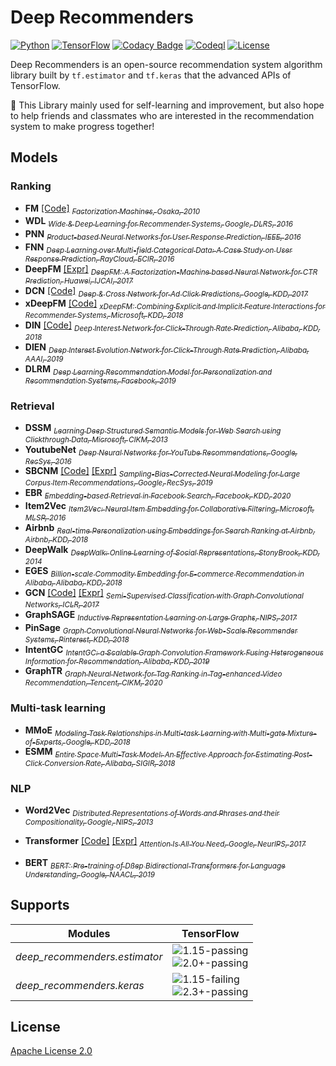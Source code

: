 # Deep Recommenders
[![Python](https://img.shields.io/badge/python-3.6_|_3.7-brightgreen)](requirements.txt)
[![TensorFlow](https://img.shields.io/badge/tensorflow-1.15_|_2.0+-brightgreen)](requirements.txt)
[![Codacy Badge](https://app.codacy.com/project/badge/Grade/c4b6335acf254697b80714b81e8154d7)](https://www.codacy.com/gh/LongmaoTeamTf/deep_recommenders/dashboard?utm_source=github.com&amp;utm_medium=referral&amp;utm_content=LongmaoTeamTf/deep_recommenders&amp;utm_campaign=Badge_Grade)
[![Codeql](https://github.com/LongmaoTeamTf/deep_recommenders/actions/workflows/codeql-analysis.yml/badge.svg)]()
[![License](https://img.shields.io/badge/license-Apache_2.0-green)](LICENSE)

Deep Recommenders is an open-source recommendation system algorithm library 
built by `tf.estimator` and `tf.keras` that the advanced APIs of TensorFlow.
  
🤗️ This Library mainly used for self-learning and improvement, 
but also hope to help friends and classmates who are interested in the recommendation system to make progress together!

## Models

### Ranking

  - **FM** 
    [[Code]](deep_recommenders/keras/models/ranking/deepfm.py) 
    [<sub>
      *Factorization Machines, Osaka, 2010*
    </sub>](https://www.csie.ntu.edu.tw/~b97053/paper/Rendle2010FM.pdf)
  - **WDL**
    [<sub>
      *Wide & Deep Learning for Recommender Systems, Google, DLRS, 2016*
    </sub>](https://arxiv.org/abs/1606.07792)
  - **PNN**
    [<sub>
      *Product-based Neural Networks for User Response Prediction, IEEE, 2016*
    </sub>](https://arxiv.org/abs/1611.00144)
  - **FNN**
    [<sub>
      *Deep Learning over Multi-field Categorical Data: A Case Study on User Response Prediction, RayCloud, ECIR, 2016*
    </sub>](https://arxiv.org/abs/1601.02376)
  - **DeepFM** 
    [[Expr]](experiments/deepfm.ipynb) 
    [<sub>
      *DeepFM: A Factorization-Machine based Neural Network for CTR Prediction, Huawei, IJCAI, 2017*
    </sub>](https://www.ijcai.org/proceedings/2017/0239.pdf)
  - **DCN** 
    [[Code]](deep_recommenders/keras/models/ranking/dcn.py) 
    [<sub>
      *Deep & Cross Network for Ad Click Predictions, Google, KDD, 2017*
    </sub>](https://arxiv.org/abs/1708.05123)
  - **xDeepFM** 
    [[Code]](deep_recommenders/keras/models/ranking/xdeepfm.py) 
    [<sub>
      *xDeepFM: Combining Explicit and Implicit Feature Interactions for Recommender Systems, Microsoft, KDD, 2018*
    </sub>](https://arxiv.org/pdf/1803.05170.pdf)
  - **DIN** 
    [[Code]](deep_recommenders/keras/models/ranking/din.py) 
    [<sub>
      *Deep Interest Network for Click-Through Rate Prediction, Alibaba, KDD, 2018*
    </sub>](https://arxiv.org/abs/1706.06978)   
  - **DIEN**
    [<sub>
      *Deep Interest Evolution Network for Click-Through Rate Prediction, Alibaba, AAAI, 2019*
    </sub>](https://arxiv.org/abs/1809.03672)
  - **DLRM**
    [<sub>
      *Deep Learning Recommendation Model for Personalization and Recommendation Systems, Facebook, 2019*
    </sub>](https://arxiv.org/abs/1906.00091)

### Retrieval

  - **DSSM**
    [<sub>
      *Learning Deep Structured Semantic Models for Web Search using Clickthrough Data, Microsoft, CIKM, 2013*
    </sub>](https://dl.acm.org/doi/10.1145/2505515.2505665)
  - **YoutubeNet**
    [<sub>
      *Deep Neural Networks for YouTube Recommendations, Google, RecSys, 2016*
    </sub>](https://static.googleusercontent.com/media/research.google.com/zh-CN//pubs/archive/45530.pdf)
  - **SBCNM** 
    [[Code]](deep_recommenders/keras/models/retrieval/sbcnm.py) 
    [[Expr]](experiments/deep_retrieval.ipynb)
    [<sub>
      *Sampling-Bias-Corrected Neural Modeling for Large Corpus Item Recommendations, Google, RecSys, 2019*
    </sub>](https://dl.acm.org/doi/10.1145/3298689.3346996)
  - **EBR**
    [<sub>
      *Embedding-based Retrieval in Facebook Search, Facebook, KDD, 2020*
    </sub>](https://arxiv.org/abs/2006.11632)
  - **Item2Vec**
    [<sub>
      *Item2Vec: Neural Item Embedding for Collaborative Filtering, Microsoft, MLSP, 2016*
    </sub>](https://arxiv.org/vc/arxiv/papers/1603/1603.04259v2.pdf)
  - **Airbnb**
    [<sub>
      *Real-time Personalization using Embeddings for Search Ranking at Airbnb, Airbnb, KDD, 2018*
    </sub>](https://dl.acm.org/doi/10.1145/3219819.3219885)
  - **DeepWalk**
    [<sub>
      *DeepWalk: Online Learning of Social Representations, StonyBrook, KDD, 2014*
    </sub>](https://arxiv.org/abs/1403.6652)
  - **EGES**
    [<sub>
      *Billion-scale Commodity Embedding for E-commerce Recommendation in Alibaba, Alibaba, KDD, 2018*
    </sub>](https://arxiv.org/abs/1803.02349)
  - **GCN** 
    [[Code]](deep_recommenders/keras/models/retrieval/gcn.py#L16) 
    [[Expr]](experiments/gcn.ipynb)
    [<sub>
      *Semi-Supervised Classification with Graph Convolutional Networks, ICLR, 2017*
    </sub>](https://arxiv.org/abs/1609.02907)       
  - **GraphSAGE**
    [<sub>
      *Inductive Representation Learning on Large Graphs, NIPS, 2017*
    </sub>](https://arxiv.org/abs/1706.02216)
  - **PinSage**
    [<sub>
      *Graph Convolutional Neural Networks for Web-Scale Recommender Systems, Pinterest, KDD, 2018*
    </sub>](https://arxiv.org/abs/1806.01973)
  - **IntentGC**
    [<sub>
      *IntentGC: a Scalable Graph Convolution Framework Fusing Heterogeneous Information for Recommendation, Alibaba, KDD, 2019*
    </sub>](https://arxiv.org/abs/1907.12377)
  - **GraphTR**
    [<sub>
      *Graph Neural Network for Tag Ranking in Tag-enhanced Video Recommendation, Tencent, CIKM, 2020*
    </sub>](https://dl.acm.org/doi/abs/10.1145/3340531.3416021)
    
### Multi-task learning

  - **MMoE**
    [<sub>
      *Modeling Task Relationships in Multi-task Learning with Multi-gate Mixture-of-Experts, Google, KDD, 2018*
    </sub>](https://dl.acm.org/doi/pdf/10.1145/3219819.3220007)
  - **ESMM**
    [<sub>
      *Entire Space Multi-Task Model: An Effective Approach for Estimating Post-Click Conversion Rate, Alibaba, SIGIR, 2018*
    </sub>](https://arxiv.org/pdf/1804.07931.pdf)

### NLP

  - **Word2Vec**
    [<sub>
      *Distributed Representations of Words and Phrases and their Compositionality, Google, NIPS, 2013*
    </sub>](https://papers.nips.cc/paper/2013/file/9aa42b31882ec039965f3c4923ce901b-Paper.pdf)

  - **Transformer** 
    [[Code]](deep_recommenders/keras/models/nlp/transformer.py) 
    [[Expr]](experiments/transformer.ipynb)
    [<sub>
      *Attention Is All You Need, Google, NeurlPS, 2017*
    </sub>](https://arxiv.org/abs/1706.03762)

  - **BERT**
    [<sub>
      *BERT: Pre-training of Dßep Bidirectional Transformers for Language Understanding, Google, NAACL, 2019*
    </sub>](https://arxiv.org/abs/1810.04805)

## Supports

[1.15-passing]: https://img.shields.io/badge/1.15-passing-brightgreen
[1.15-failing]: https://img.shields.io/badge/1.15-failing-red
[2.0+-passing]: https://img.shields.io/badge/2.0+-passing-brightgreen
[2.3+-passing]: https://img.shields.io/badge/2.3+-passing-brightgreen

| Modules | TensorFlow |
| ------- | ---------------- |
| *deep_recommenders.estimator* | ![1.15-passing]<br>![2.0+-passing]
| *deep_recommenders.keras* | ![1.15-failing]<br>![2.3+-passing]

## License
[Apache License 2.0](LICENSE)